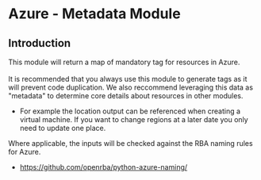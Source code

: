 # Azure - Metadata Module

## Introduction

This module will return a map of mandatory tag for resources in Azure.<br />
<br />
It is recommended that you always use this module to generate tags as it will prevent code duplication. We also reccommend leveraging this data as "metadata" to determine core details about resources in other modules.

- For example the location output can be referenced when creating a virtual machine. If you want to change regions at a later date you only need to update one place.<br />

Where applicable, the inputs will be checked against the RBA naming rules for Azure.

- https://github.com/openrba/python-azure-naming/<br />

<!--- BEGIN_TF_DOCS --->
<!--- END_TF_DOCS --->